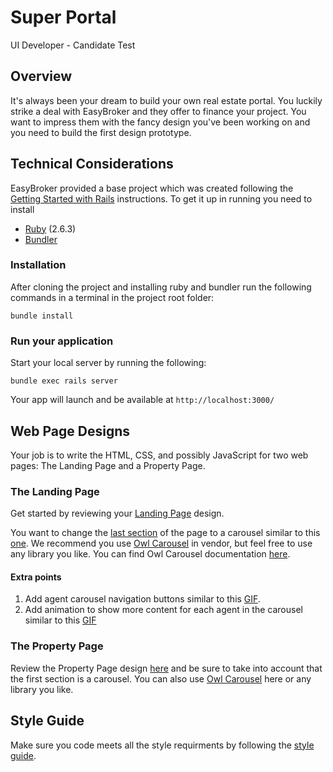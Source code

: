 # Super Portal
UI Developer - Candidate Test

## Overview
It's always been your dream to build your own real estate portal. You luckily strike a deal with EasyBroker and they offer to finance your project. You want to impress them with the fancy design you've been working on and you need to build the first design prototype.

## Technical Considerations
EasyBroker provided a base project which was created following the [Getting Started with Rails](https://guides.rubyonrails.org/getting_started.html) 
instructions. To get it up in running you need to install

- [Ruby](https://www.ruby-lang.org/es/documentation/installation/) (2.6.3)
- [Bundler](https://bundler.io/gemfile.html)

### Installation 
After cloning the project and installing ruby and bundler run the following commands in a terminal
in the project root folder:

`bundle install`

### Run your application 
Start your local server by running the following:

`bundle exec rails server`

Your app will launch and be available at `http://localhost:3000/`

## Web Page Designs
Your job is to write the HTML, CSS, and possibly JavaScript for two web pages: The Landing Page and a Property Page.

### The Landing Page
Get started by reviewing your [Landing Page](mockups/landing) design. 

You want to change the [last section](/mockups/landing/section-to-replace.png) of the page to a carousel similar to this [one](/mockups/landing/agent-carousel.png). We recommend you use [Owl Carousel](/vendor/javascript/OwlCarousel2) in vendor,
but feel free to use any library you like. You can find Owl Carousel documentation [here](https://owlcarousel2.github.io/OwlCarousel2/).

#### Extra points
1. Add agent carousel navigation buttons similar to this [GIF](http://g.recordit.co/Y5X0m1drDC.gif).
2. Add animation to show more content for each agent in the carousel similar to this [GIF](http://g.recordit.co/Xf5Sd0YDkC.gif)

### The Property Page
Review the Property Page design [here](mockups/property) and be sure to take into account that the first section is a carousel. You can also use [Owl Carousel](/vendor/javascript/OwlCarousel2) here or any library you like.

## Style Guide
Make sure you code meets all the style requirments by following the [style guide](style-guide.md).
